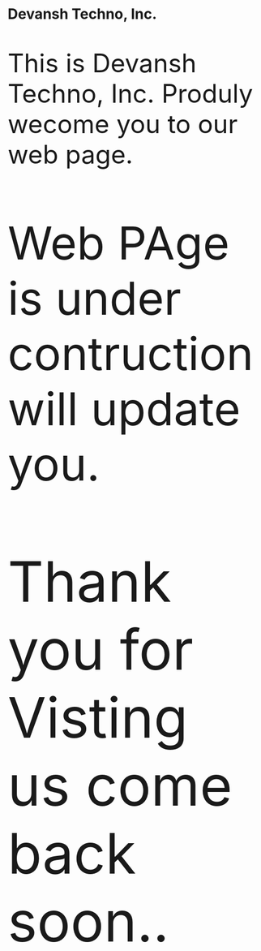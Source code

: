 <!DOCTYPE html>
<html>
<body>
<h1>Devansh Techno, Inc.</h1>
<p style="font-size:50px">This is Devansh Techno, Inc. Produly wecome you to our web page.</p>
  <p style="font-size:90px">Web PAge is under contruction will update you.</p>
  <p style="font-size:110px">Thank you for Visting us come back soon..</p>
</body>
</html>
